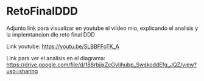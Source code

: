 # RetoFinalDDD

Adjunto link para visualizar en youtube el viideo mio, explicando el analisis y la implemtancion dle reto final DDD

Link youtube: https://youtu.be/SLBBFFoTK_A

Link para ver el analisis en el diagrama: https://drive.google.com/file/d/188rbjjxZcGvIihubp_SwskoddEfg_JQZ/view?usp=sharing

